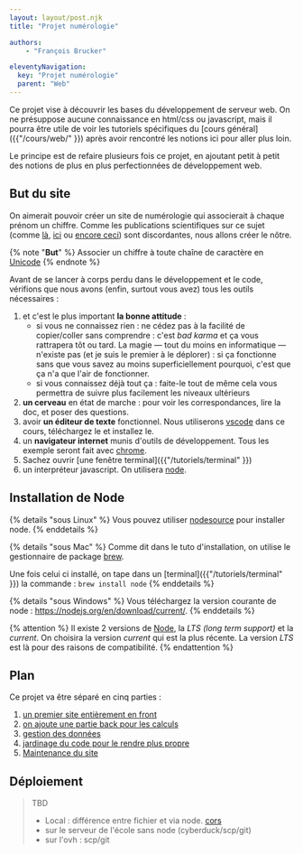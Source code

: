 ```yaml
---
layout: layout/post.njk
title: "Projet numérologie"

authors:
    - "François Brucker"

eleventyNavigation:
  key: "Projet numérologie"
  parent: "Web"
---
```


<!-- début résumé -->

Ce projet vise à découvrir les bases du développement de serveur web. On ne présuppose aucune connaissance en html/css ou javascript, mais il pourra être utile de voir les tutoriels spécifiques du [cours général]({{"/cours/web/" }}) après avoir rencontré les notions ici pour aller plus loin.

<!-- fin résumé -->

Le principe est de refaire plusieurs fois ce projet, en ajoutant petit à petit des notions de plus en plus perfectionnées de développement web.

## But du site

On aimerait pouvoir créer un site de numérologie qui associerait à chaque prénom un chiffre. Comme les publications scientifiques sur ce sujet (comme [là](https://www.parents.fr/prenoms/nos-conseils-prenoms/la-numérologie-des-prenoms-diaporama-307570), [ici](https://www.femmeactuelle.fr/horoscope2/numérologie/numérologie-prenom-19618) ou [encore ceci](https://www.evozen.fr/numérologie/expression)) sont discordantes, nous allons créer le nôtre.

{% note "**But**" %}
Associer un chiffre à toute chaîne de caractère en [Unicode](https://unicode-table.com/fr/)
{% endnote %}

Avant de se lancer à corps perdu dans le développement et le code, vérifions que nous avons (enfin, surtout vous avez) tous les outils nécessaires :

1. et c'est le plus important **la bonne attitude** :
   * si vous ne connaissez rien : ne cédez pas à la facilité de copier/coller sans comprendre : c'est *bad karma* et ça vous rattrapera tôt ou tard. La magie — tout du moins en informatique — n'existe pas (et je suis le premier à le déplorer) : si ça fonctionne sans que vous savez au moins superficiellement pourquoi, c'est que ça n'a que l'air de fonctionner.
   * si vous connaissez déjà tout ça : faite-le tout de même cela vous permettra de suivre plus facilement les niveaux ultérieurs
2. **un cerveau** en état de marche : pour voir les correspondances, lire la doc, et poser des questions.
3. avoir **un éditeur de texte** fonctionnel. Nous utiliserons [vscode](https://code.visualstudio.com/) dans ce cours, téléchargez le et installez le.
4. un **navigateur internet** munis d'outils de développement. Tous les exemple seront fait avec [chrome](https://www.google.fr/chrome/).
5. Sachez ouvrir [une fenêtre terminal]({{"/tutoriels/terminal" }})
6. un interpréteur javascript. On utilisera [node](https://nodejs.org/en/).

## Installation de Node

{% details "sous Linux" %}
Vous pouvez utiliser [nodesource](https://github.com/nodesource/distributions/blob/master/README.md) pour installer node.
{% enddetails %}

{% details "sous Mac" %}
Comme dit dans le tuto d'installation, on utilise le gestionnaire de package [brew](https://brew.sh/).

Une fois celui ci installé, on tape dans un [terminal]({{"/tutoriels/terminal" }}) la commande : `brew install node`
{% enddetails %}

{% details "sous Windows" %}
Vous téléchargez la version courante de node : <https://nodejs.org/en/download/current/>.
{% enddetails %}

{% attention %}
Il existe 2 versions de [Node](https://nodejs.org/en/), la *LTS (long term support)* et la *current*. On choisira la version *current* qui est la plus récente. La version *LTS* est là pour des raisons de compatibilité.
{% endattention %}

## Plan

Ce projet va être séparé en cinq parties :

1. [un premier site entièrement en front](./partie-1-front)
2. [on ajoute une partie back pour les calculs](./partie-2-serveur)
3. [gestion des données](./partie-3-données)
4. [jardinage du code pour le rendre plus propre](./partie-4-jardinage)
5. [Maintenance du site](./partie-5-maintenance)

## Déploiement

> TBD
>
> * Local : différence entre fichier et via node.  [cors](https://developer.mozilla.org/fr/docs/Web/HTTP/CORS)
> * sur le serveur de l'école sans node (cyberduck/scp/git)
> * sur l'ovh : scp/git
